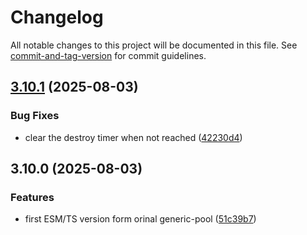 # Changelog

All notable changes to this project will be documented in this file. See [commit-and-tag-version](https://github.com/absolute-version/commit-and-tag-version) for commit guidelines.

## [3.10.1](https://github.com/esroyo/generic-pool/compare/v3.10.0...v3.10.1) (2025-08-03)


### Bug Fixes

* clear the destroy timer when not reached ([42230d4](https://github.com/esroyo/generic-pool/commit/42230d4bb26c4d5b517d8b49e5c9c449d2bf3582))

## 3.10.0 (2025-08-03)


### Features

* first ESM/TS version form orinal generic-pool ([51c39b7](https://github.com/esroyo/generic-pool/commit/51c39b76b7f6f1a756eccf433fa54e6235026ed0))
